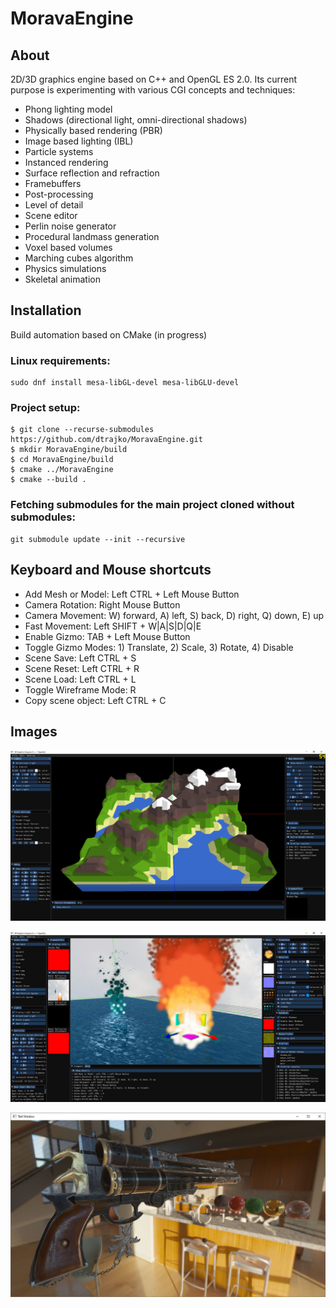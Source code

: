 # MoravaEngine

## About
2D/3D graphics engine based on C++ and OpenGL ES 2.0.
Its current purpose is experimenting with various CGI concepts and techniques:

* Phong lighting model
* Shadows (directional light, omni-directional shadows)
* Physically based rendering (PBR)
* Image based lighting (IBL)
* Particle systems
* Instanced rendering
* Surface reflection and refraction
* Framebuffers
* Post-processing
* Level of detail
* Scene editor
* Perlin noise generator
* Procedural landmass generation
* Voxel based volumes
* Marching cubes algorithm
* Physics simulations
* Skeletal animation

## Installation
Build automation based on CMake (in progress)

### Linux requirements:
```
sudo dnf install mesa-libGL-devel mesa-libGLU-devel
```

### Project setup:
```
$ git clone --recurse-submodules https://github.com/dtrajko/MoravaEngine.git
$ mkdir MoravaEngine/build
$ cd MoravaEngine/build
$ cmake ../MoravaEngine
$ cmake --build .
```

### Fetching submodules for the main project cloned without submodules:
```
git submodule update --init --recursive
```

## Keyboard and Mouse shortcuts

* Add Mesh or Model: Left CTRL + Left Mouse Button  
* Camera Rotation: Right Mouse Button  
* Camera Movement: W) forward, A) left, S) back, D) right, Q) down, E) up  
* Fast Movement: Left SHIFT + W|A|S|D|Q|E  
* Enable Gizmo: TAB + Left Mouse Button  
* Toggle Gizmo Modes: 1) Translate, 2) Scale, 3) Rotate, 4) Disable  
* Scene Save: Left CTRL + S  
* Scene Reset: Left CTRL + R  
* Scene Load: Left CTRL + L  
* Toggle Wireframe Mode: R  
* Copy scene object: Left CTRL + C  

## Images

![image](https://raw.githubusercontent.com/dtrajko/MoravaEngine/master/MoravaEngine/Screenshots/2020-08-12_16-53-48.png)

![image](https://raw.githubusercontent.com/dtrajko/MoravaEngine/master/MoravaEngine/Screenshots/2020-07-08_0158.jpg)

![image](https://raw.githubusercontent.com/dtrajko/MoravaEngine/master/MoravaEngine/Screenshots/2020-03-18-0101.jpg)
